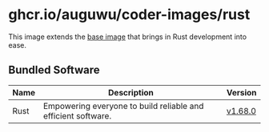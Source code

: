 # ghcr.io/auguwu/coder-images/rust
This image extends the [base image](https://github.com/auguwu/coder-images/pkgs/container/coder-images%2Fbase) that brings in Rust development into ease.

## Bundled Software
| Name | Description                                                   | Version         |
| ---- | ------------------------------------------------------------- | --------------- |
| Rust | Empowering everyone to build reliable and efficient software. | [v1.68.0][rust] |

[rust]: https://github.com/rust-lang/rust/releases/tag/1.68.0
